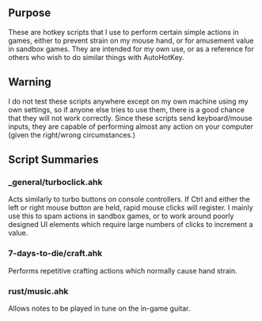 ## Purpose
These are hotkey scripts that I use to perform certain simple actions in games, either to prevent strain on my mouse hand, or for amusement value in sandbox games.
They are intended for my own use, or as a reference for others who wish to do similar things with AutoHotKey.

## Warning
I do not test these scripts anywhere except on my own machine using my own settings, so if anyone else tries to use them, there is a good chance that they will not work correctly.
Since these scripts send keyboard/mouse inputs, they are capable of performing almost any action on your computer (given the right/wrong circumstances.)

## Script Summaries

### _general/turboclick.ahk

Acts similarly to turbo buttons on console controllers.
If Ctrl and either the left or right mouse button are held, rapid mouse clicks will register.
I mainly use this to spam actions in sandbox games, or to work around poorly designed UI elements which require large numbers of clicks to increment a value.

### 7-days-to-die/craft.ahk

Performs repetitive crafting actions which normally cause hand strain.

### rust/music.ahk

Allows notes to be played in tune on the in-game guitar.
